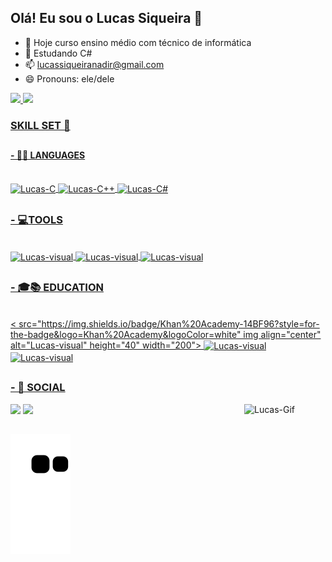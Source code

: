 ## Olá! Eu sou o Lucas Siqueira 👋

- 🔭 Hoje curso ensino médio com técnico de informática
- 🌱 Estudando C#
- 📫 lucassiqueiranadir@gmail.com
- 😄 Pronouns: ele/dele

<div>
  <a href="https://github.com/LucasSiqueiraNaN">
  <img height="130em" src="https://github-readme-stats.vercel.app/api?username=LucasSiqueiraNaN&show_icons=true&theme=radical&include_all_commits=true&count_private=true"/>
  <img height="130em" src="https://github-readme-stats.vercel.app/api/top-langs/?username=LucasSiqueiraNaN&layout=compact&langs_count=7&theme=radical"/>
</div>
  
 ### SKILL SET 💪
 ##
  
 #### - 👨‍💻 LANGUAGES
 <div style="display: inline_block"><br>
  <img align="center" alt="Lucas-C" height="40" width="50" src="https://cdn.jsdelivr.net/gh/devicons/devicon/icons/c/c-original.svg">
  <img align="center" alt="Lucas-C++" height="40" width="50" src="https://cdn.jsdelivr.net/gh/devicons/devicon/icons/cplusplus/cplusplus-original.svg">
  <img align="center" alt="Lucas-C#" height="40" width="50" src="https://cdn.jsdelivr.net/gh/devicons/devicon/icons/csharp/csharp-original.svg">
</div>
  
 ##
 
 ### - 💻TOOLS
  
 <div style="display: inline_block"><br>
  <img align="center" alt="Lucas-visual" height="40" width="200" src="https://img.shields.io/badge/Visual_Studio-5C2D91?style=for-the-badge&logo=visual%20studio&logoColor=white">
  <img align="center" alt="Lucas-visual" height="40" width="200" src="https://img.shields.io/badge/Visual_Studio_Code-0078D4?style=for-the-badge&logo=visual%20studio%20code&logoColor=white">
  <img align="center" alt="Lucas-visual" height="40" width="200" src="https://img.shields.io/badge/Notepad++-90E59A.svg?style=for-the-badge&logo=notepad%2B%2B&logoColor=black">
</div>
 
 ##
  
 ### - 🎓📚 EDUCATION
  
 <div style="display: inline_block"><br>
 < src="https://img.shields.io/badge/Khan%20Academy-14BF96?style=for-the-badge&logo=Khan%20Academy&logoColor=white" img align="center" alt="Lucas-visual" height="40" width="200">   
  <img align="center" alt="Lucas-visual" height="40" width="200" src="https://img.shields.io/badge/Udemy-EC5252?style=for-the-badge&logo=Udemy&logoColor=white">
  <img align="center" alt="Lucas-visual" height="40" width="200" src="https://img.shields.io/badge/Codecademy-FFF0E5?style=for-the-badge&logo=codecademy&logoColor=303347">   
</div>
  
 ##
  
 ### - 📱 SOCIAL
  
 <div> 
  <img src="https://img.shields.io/badge/-Gmail-%23333?style=for-the-badge&logo=gmail&logoColor=white" target="_blank"></a>
 <a href="https://www.linkedin.com/in/lucas-siqueira-68253721a/" target="_blank"><img src="https://img.shields.io/badge/-LinkedIn-%230077B5?style=for-the-badge&logo=linkedin&logoColor=white" target="_blank"></a> 
 <img align="right" alt="Lucas-Gif" height="120" width="130" src="https://media.discordapp.net/attachments/879043719863607450/879043778864902154/Webp.net-gifmaker.gif?width=454&height=454">
  </div>
   
 ##
  
<div> 
 
  ![Snake animation](https://github.com/rafaballerini/rafaballerini/blob/output/github-contribution-grid-snake.svg)
 
</div>
  
